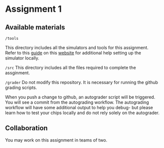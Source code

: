 # Assignment 1

## Available materials

```/tools```

This directory includes all the simulators and tools for this assignment. 
Refer to this [guide](https://drive.google.com/file/d/1QDYIvriWBS_ARntfmZ5E856OEPpE4j1F/view) on this [website](https://www.nand2tetris.org/software) 
for additional help setting up the simulator locally.

```/src```
This directory includes all the files required to complete the assginment.

```/grader```
Do not modify this repository. It is necessary for running the github grading scripts.

When you push a change to github, an autograder script will be triggered. You will see a commit from the autograding workflow.
The autograding workflow will have some additional output to help you debug- but please learn how to test your chips locally and do not rely solely on
the autograder.

## Collaboration

You may work on this assignment in teams of two.
